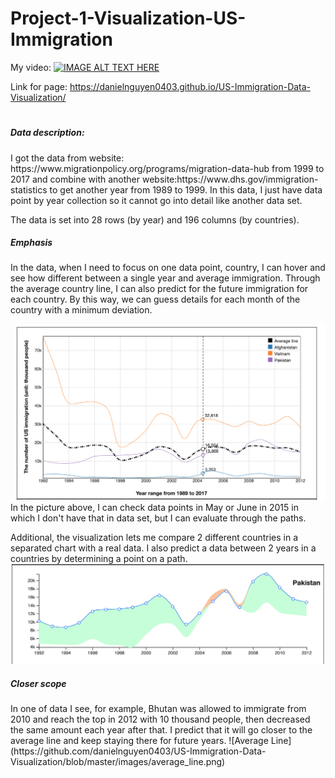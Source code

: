 # Project-1-Visualization-US-Immigration

My video: [![IMAGE ALT TEXT HERE](https://img.youtube.com/vi/9bOydaZjxs0/0.jpg)](https://www.youtube.com/watch?v=9bOydaZjxs0)

Link for page: https://danielnguyen0403.github.io/US-Immigration-Data-Visualization/
#



<h5>Data description:</h5> 
I got the data from website: https://www.migrationpolicy.org/programs/migration-data-hub 
from 1999 to 2017 and combine with another website:https://www.dhs.gov/immigration-statistics
to get another year from 1989 to 1999. In this data, I just have data point by year collection so it cannot go into detail
like another data set.

The data is set into 28 rows (by year) and 196 columns (by countries).

<h5>Emphasis</h5>
In the data, when I need to focus on one data point, country, I can hover and
see how different between a single year and average immigration.
Through the average country line, I can also predict 
for the future immigration for each country. 
By this way, we can guess details for each month 
of the country with a minimum deviation. 

![Multiple Line](https://github.com/danielnguyen0403/US-Immigration-Data-Visualization/blob/master/images/multiple_lines.png)
In the picture above, I can check data points in May or June in 2015 in which I don't have that in data set, 
but I can evaluate through the paths.  

Additional, the visualization lets me compare 2 different countries in a separated chart with a real data. I also predict a data between 
2 years in a countries by determining a point on a path.
![Compare](https://github.com/danielnguyen0403/US-Immigration-Data-Visualization/blob/master/images/comparison.png)

<h5>Closer scope</h5>
In one of data I see, for example, Bhutan was allowed to immigrate from 2010 and reach
the top in 2012 with 10 thousand people, then decreased the same amount each year after that.
I predict that it will go closer to the average line and keep staying there for future years. 
![Average Line](https://github.com/danielnguyen0403/US-Immigration-Data-Visualization/blob/master/images/average_line.png) 